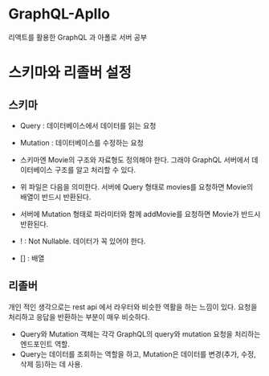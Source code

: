 # GraphQL-Apllo

리액트를 활용한 GraphQL 과 아폴로 서버 공부

# 스키마와 리졸버 설정

## 스키마

- Query : 데이터베이스에서 데이터를 읽는 요청
- Mutation : 데이터베이스를 수정하는 요청

- 스키마엔 Movie의 구조와 자료형도 정의해야 한다. 그래야 GraphQL 서버에서 데이터베이스 구조를 알고 처리할 수 있다.

- 위 파일은 다음을 의미한다. 서버에 Query 형태로 movies를 요청하면 Movie의 배열이 반드시 반환된다.

- 서버에 Mutation 형태로 파라미터와 함께 addMovie를 요청하면 Movie가 반드시 반환된다.

- ! : Not Nullable. 데이터가 꼭 있어야 한다.
- [] : 배열

## 리졸버

개인 적인 생각으로는 rest api 에서 라우터와 비슷한 역활을 하는 느낌이 있다.
요청을 처리하고 응답을 반환하는 부분이 매우 비슷하다.

- Query와 Mutation 객체는 각각 GraphQL의 query와 mutation 요청을 처리하는 엔드포인트 역할.
- Query는 데이터를 조회하는 역할을 하고, Mutation은 데이터를 변경(추가, 수정, 삭제 등)하는 데 사용.
